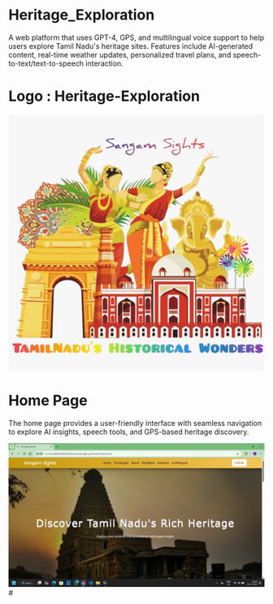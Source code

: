# Heritage_Exploration
A web platform that uses GPT-4, GPS, and multilingual voice support to help users explore Tamil Nadu's heritage sites. Features include AI-generated content, real-time weather updates, personalized travel plans, and speech-to-text/text-to-speech interaction.
# Logo : Heritage-Exploration 
<img src="Output/Logo.jpeg" width=600 heigth=250>

# Home Page
The home page provides a user-friendly interface with seamless navigation to explore AI insights, speech tools, and GPS-based heritage discovery.

<img src="Output/Home Page.jpg" width=600 heigth=250>
#
